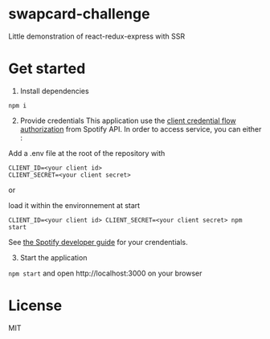 
# swapcard-challenge
Little demonstration of react-redux-express with SSR 

# Get started  

1. Install dependencies

```npm i``` 

 2. Provide credentials
 This application use the [client credential flow authorization](https://beta.developer.spotify.com/documentation/general/guides/authorization-guide/#client-credentials-flow) from Spotify API.
 In order to access service, you can either : 
  
Add a .env file at the root of the repository with 
```
CLIENT_ID=<your client id>
CLIENT_SECRET=<your client secret>
```
or 

load it within the environnement at start
```
CLIENT_ID=<your client id> CLIENT_SECRET=<your client secret> npm start
```
See [the Spotify developer guide](https://beta.developer.spotify.com/dashboard/applications) for your crendentials.

 3. Start the application

```npm start``` 
and open http://localhost:3000 on your browser

# License
MIT
